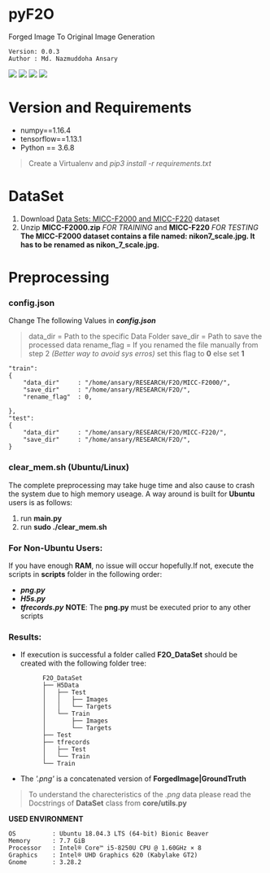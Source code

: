 # pyF2O
Forged Image To Original Image Generation

    Version: 0.0.3    
    Author : Md. Nazmuddoha Ansary    
                  
![](/info/src_img/python.ico?raw=true )
![](/info/src_img/tensorflow.ico?raw=true)
![](/info/src_img/keras.ico?raw=true)
![](/info/src_img/col.ico?raw=true)

# Version and Requirements
* numpy==1.16.4  
* tensorflow==1.13.1        
* Python == 3.6.8
> Create a Virtualenv and *pip3 install -r requirements.txt*

#  DataSet
1. Download [Data Sets: MICC-F2000 and MICC-F220](http://lci.micc.unifi.it/labd/2015/01/copy-move-forgery-detection-and-localization/) dataset    
2. Unzip **MICC-F2000.zip** *FOR TRAINING* and **MICC-F220** *FOR TESTING*   
        **The MICC-F2000 dataset contains a file named: nikon7_scale.jpg. It has to be renamed as nikon_7_scale.jpg.**         


#  Preprocessing
### config.json
 Change The following Values in ***config.json*** 
> data_dir      = Path to the specific Data Folder
> save_dir      = Path to save the processed data
> rename_flag   = If you renamed the file manually from step 2 *(Better way to avoid sys erros)* set this flag to **0** else set **1**  

    "train":   
    {  
        "data_dir"     : "/home/ansary/RESEARCH/F2O/MICC-F2000/", 
        "save_dir"     : "/home/ansary/RESEARCH/F2O/",
        "rename_flag"  : 0,
    
    },  
    "test":  
    {  
        "data_dir"     : "/home/ansary/RESEARCH/F2O/MICC-F220/",
        "save_dir"     : "/home/ansary/RESEARCH/F2O/",
    }        

### clear_mem.sh (Ubuntu/Linux)
The complete preprocessing may take huge time and also cause to crash the system due to high memory useage. A way around is built for **Ubuntu** users is as follows:

1. run **main.py**
2. run **sudo ./clear_mem.sh**

### For Non-Ubuntu Users:
If you have enough **RAM**, no issue will occur hopefully.If not, execute the scripts in **scripts** folder in the following order:
* ***png.py***
* ***H5s.py***
* ***tfrecords.py*** 
**NOTE**: The **png.py** must be executed prior to any other scripts 



### Results:
* If execution is successful a folder called **F2O_DataSet** should be created with the following folder tree:

            F2O_DataSet  
            ├── H5Data
            │   ├── Test
            │   │   ├── Images
            │   │   └── Targets
            │   └── Train
            │       ├── Images
            │       └── Targets
            ├── Test
            ├── tfrecords
            │   ├── Test
            │   └── Train
            └── Train

* The *'.png'* is a concatenated version of **ForgedImage|GroundTruth**
> To understand the charecteristics of the *.png* data please read the Docstrings of **DataSet** class from  **core/utils.py**  


**USED ENVIRONMENT**  

    OS          : Ubuntu 18.04.3 LTS (64-bit) Bionic Beaver        
    Memory      : 7.7 GiB  
    Processor   : Intel® Core™ i5-8250U CPU @ 1.60GHz × 8    
    Graphics    : Intel® UHD Graphics 620 (Kabylake GT2)  
    Gnome       : 3.28.2  





